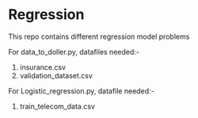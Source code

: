# Regression
This repo contains different regression model problems

For data_to_doller.py, datafiles needed:-

1. insurance.csv
2. validation_dataset.csv


For Logistic_regression.py, datafile needed:-

1. train_telecom_data.csv
